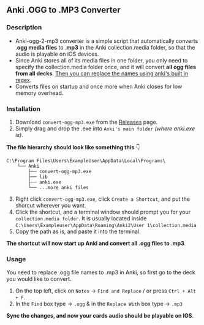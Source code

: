 ## Anki .OGG to .MP3 Converter

### Description

- Anki-ogg-2-mp3 converter is a simple script that automatically converts .**ogg media files** to .**mp3** in the Anki collection.media folder, so that the audio is playable on iOS devices.
- Since Anki stores all of its media files in one folder, you only need to specify the collection.media folder once, and it will convert **all ogg files from all decks**.
  [Then you can replace the names using anki's built in regex](#usage).
- Converts files on startup and once more when Anki closes for low memory overhead.

### Installation
1. Download `convert-ogg-mp3.exe` from the [Releases](https://github.com/aramrw/anki-ogg-2-mp3-converter/releases) page.
2. Simply drag and drop the .exe into `Anki's main folder` _(where anki.exe is)_.

**The file hierarchy should look like something this** 👇

```
C:\Program Files\Users\ExampleUser\AppData\Local\Programs\
    └── Anki
        ├── convert-ogg-mp3.exe
        ├── lib
        ├── anki.exe
        └── ...more anki files
```

3. Right click `convert-ogg-mp3.exe`, click `Create a Shortcut`, and put the shorcut wherever you want.
4. Click the shortcut, and a terminal window should prompt you for your `collection.media folder`. It is usually located inside `C:\Users\Exampleuser\AppData\Roaming\Anki2\User 1\collection.media`
5. Copy the path as is, and paste it into the terminal.

**The shortcut will now start up Anki and convert all .ogg files to .mp3**.

### Usage

You need to replace .ogg file names to .mp3 in Anki, so first go to the deck you would like to convert.

1. On the top left, click on `Notes` -> `Find and Replace` / or press `Ctrl + Alt + F`.
2. In the `Find` box type -> `.ogg` & in the `Replace With` box type -> `.mp3`

**Sync the changes, and now your cards audio should be playable on IOS**.
